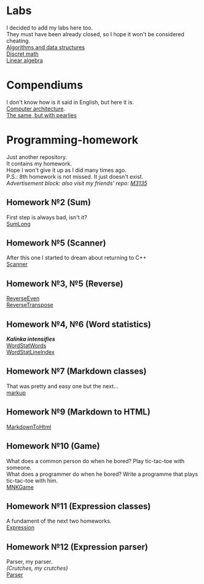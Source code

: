 # Labs
I decided to add my labs here too.<br>
They must have been already closed, so I hope it won't be considered cheating.<br>
[Algorithms and data structures](labs/AlgoLabs)<br>
[Discret math](labs/DMLabs)<br>
[Linear algebra](labs/LinAlLabs)

# Compendiums
I don't know how is it said in English, but here it is.<br>
[Computer architecture](compendiums/Computer_architecture.pdf).<br>
[The same, but with pearlies](https://docs.google.com/document/d/1lAgR7urtgu8xBsn-nue1H9uq4h6_gtPxQ5rW5eTOk28/edit?usp=sharing)


# Programming-homework

Just another repository.<br>
It contains my homework.<br>
Hope I won't give it up as I did many times ago.<br>
P.S.: 8th homework is not missed. It just doesn't exist.<br>
<i>Advertisement block: also visit my friends' repo: [M3135](https://github.com/y19m3135/Zhava)</i>

## Homework №2 (Sum)
First step is always bad, isn't it?<br>
[SumLong](java/Homework2/SumLong.java)

## Homework №5 (Scanner)
After this one I started to dream about returning to C++<br>
[Scanner](java/Homework5/Scanner.java)

## Homework №3, №5 (Reverse)
[ReverseEven](java/Homework3+5/ReverseEven.java)<br>
[ReverseTranspose](java/Homework3+5/ReverseTranspose.java)

## Homework №4, №6 (Word statistics)
<strong><i>Kalinka intensifies</i></strong><br>
[WordStatWords](java/Homework4+6/WordStatWords.java)<br>
[WordStatLineIndex](java/Homework4+6/WordStatLineIndex.java)

## Homework №7 (Markdown classes)
That was pretty and easy one but the next...<br>
[markup](java/Homework7/markup)

## Homework №9 (Markdown to HTML)
[MarkdownToHtml](java/Homework9/Md2Html.java)

## Homework №10 (Game)
What does a common person do when he bored? Play tic-tac-toe with someone.<br>
What does a programmer do when he bored? Write a programme that plays tic-tac-toe with him.<br>
[MNKGame](java/Homework10/MNKGame)

## Homework №11 (Expression classes)
A fundament of the next two homeworks.<br> 
[Expression](java/Homework11/expression)

## Homework №12 (Expression parser)
Parser, my parser.<br>
<i>(Crutches, my crutches)</i><br>
[Parser](java/Homework12/expression)

